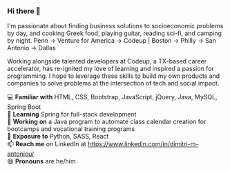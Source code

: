 ### Hi there 👋
I'm passionate about finding business solutions to socioeconomic problems by day, and cooking Greek food, playing guitar, reading sci-fi, and camping by night. Penn &#8594; Venture for America &#8594; Codeup | Boston &#8594; Philly &#8594; San Antonio &#8594; Dallas

Working alongside talented developers at Codeup, a TX-based career accelerator, has re-ignited my love of learning and inspired a passion for programming. I hope to leverage these skills to build my own products and companies to solve problems at the intersection of tech and social impact.

:computer: **Familiar with** HTML, CSS, Bootstrap, JavaScript, jQuery, Java, MySQL, Spring Boot <br>
🌱 **Learning** Spring for full-stack development<br>
🔭 **Working on** a Java program to automate class calendar creation for bootcamps and vocational training programs<br>
:bookmark: **Exposure to** Python, SASS, React <br>
📫 **Reach me** on LinkedIn at https://www.linkedin.com/in/dimitri-m-antoniou/<br>
😄 **Pronouns** are he/him<br>

<!--
**dimitriantoniou/dimitriantoniou** is a ✨ _special_ ✨ repository because its `README.md` (this file) appears on your GitHub profile.

Here are some ideas to get you started:

- 👯 I’m looking to collaborate on ...
- 🤔 I’m looking for help with ...
- ⚡ Fun fact: 
-->
